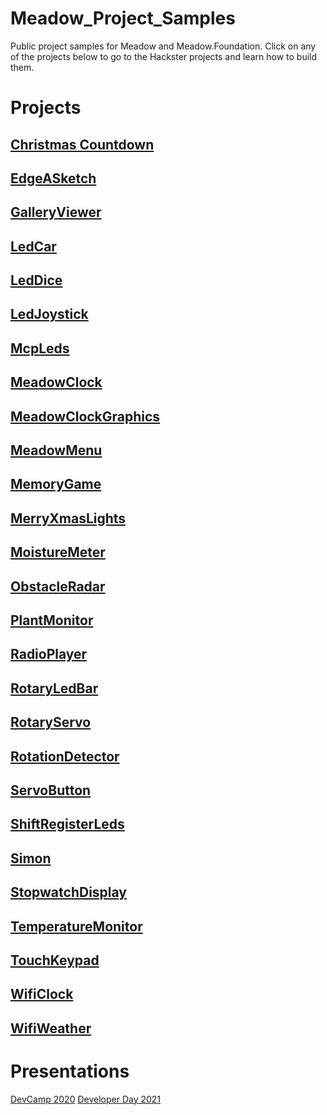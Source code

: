 # Meadow_Project_Samples

Public project samples for Meadow and Meadow.Foundation. Click on any of the projects below to go to the Hackster projects and learn how to build them.

# Projects

## [Christmas Countdown](https://www.hackster.io/wilderness-labs/christmas-countdown-timer-w-an-lcd-display-rtc-and-meadow-e4cf9c)
## [EdgeASketch](https://www.hackster.io/wilderness-labs/make-an-edgeasketch-with-meadow-6955c3)
## [GalleryViewer](https://www.hackster.io/wilderness-labs/make-an-image-gallery-with-an-st7789-display-and-meadow-a80f5c)
## [LedCar](https://www.hackster.io/wilderness-labs/meadow-rover-part-1-motor-control-85107d)
## [LedDice](https://www.hackster.io/wilderness-labs/roll-an-led-dice-with-a-push-button-using-meadow-3beb46)
## [LedJoystick](https://www.hackster.io/wilderness-labs/using-a-2-axis-analog-joystick-with-meadow-e3188e)
## [McpLeds](https://www.hackster.io/wilderness-labs/expanding-io-ports-on-meadow-with-an-mcp23008-23a512)
## [MeadowClock](https://www.hackster.io/wilderness-labs/build-a-clock-with-meadow-s-onboard-real-time-clock-chip-2b1f85)
## [MeadowClockGraphics](https://www.hackster.io/wilderness-labs/working-with-graphics-on-a-st7789-display-using-meadow-e2295a)
## [MeadowMenu](https://www.hackster.io/wilderness-labs/build-an-interactive-menu-with-textdisplaymenu-using-meadow-218884)
## [MemoryGame](https://www.hackster.io/wilderness-labs/build-your-own-memory-game-with-meadow-a40933)
## [MerryXmasLights](https://www.hackster.io/wilderness-labs/build-smart-holiday-lights-with-rgb-led-strips-using-meadow-1b0f53)
## [MoistureMeter](https://www.hackster.io/wilderness-labs/soil-moisture-sensor-and-led-bar-graph-using-meadow-88c2c3)
## [ObstacleRadar](https://www.hackster.io/wilderness-labs/build-an-obstacle-radar-with-meadow-d9bf2e)
## [PlantMonitor](https://www.hackster.io/wildernesslabs/build-your-own-plant-monitor-using-meadow-5a4b6c)
## [RadioPlayer](https://www.hackster.io/wilderness-labs/build-an-fm-radio-player-with-meadow-8c0a63)
## [RotaryLedBar](https://www.hackster.io/wilderness-labs/control-a-ledbar-using-a-rotary-encoder-with-meadow-30efeb)
## [RotaryServo](https://www.hackster.io/wilderness-labs/control-a-servo-with-a-rotary-encoder-using-meadow-47c003)
## [RotationDetector](https://www.hackster.io/wilderness-labs/make-a-basic-level-with-an-mpu6050-four-leds-and-meadow-53a883)
## [ServoButton](https://www.hackster.io/wilderness-labs/control-a-servo-with-a-push-button-using-meadow-c6c996)
## [ShiftRegisterLeds](https://www.hackster.io/wilderness-labs/expanding-io-ports-of-a-meadow-with-a-74hc595-dde681)
## [Simon](https://www.hackster.io/wilderness-labs/build-your-own-simon-game-with-meadow-3701d5)
## [StopwatchDisplay](https://www.hackster.io/wilderness-labs/build-a-stopwatch-with-meadow-168011)
## [TemperatureMonitor](https://www.hackster.io/wilderness-labs/build-your-own-temperature-monitor-with-meadow-edc696)
## [TouchKeypad](https://www.hackster.io/wilderness-labs/working-with-a-touch-keypad-and-spi-display-using-meadow-ddb040)
## [WifiClock](https://www.hackster.io/wilderness-labs/build-a-wifi-connected-clock-using-meadow-e0c6b6)
## [WifiWeather](https://www.hackster.io/wilderness-labs/weather-station-using-public-web-service-using-meadow-e47765)

# Presentations

[DevCamp 2020](source/DevCamp%202020/)
[Developer Day 2021](sources/DeveloperDat2021/)